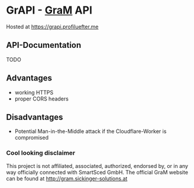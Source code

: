 # GrAPI - [GraM](http://gram.sickinger-solutions.at) API

Hosted at https://grapi.profiluefter.me

## API-Documentation

TODO

## Advantages

* working HTTPS
* proper CORS headers

## Disadvantages

* Potential Man-in-the-Middle attack if the Cloudflare-Worker is compromised

### Cool looking disclaimer

This project is not affiliated, associated, authorized, endorsed by, or in any way officially connected with SmartSced GmbH. The official GraM website can be found at http://gram.sickinger-solutions.at